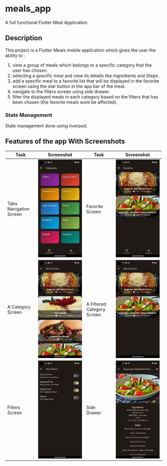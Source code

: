 # meals_app

A full functional Flutter Meal Application.

## Description

This project is a Flutter Meals mobile application which gives the user the ability to :

1. view a group of meals which belongs to a specific category that the user has chosen.
2. selecting a specific meal and view its details like Ingredients and Steps.
3. add a specific meal to a favorite list that will be displayed in the favorite screen using the star button in the app bar of the meal.
4. navigate to the filters screen using side drawer.
5. filter the displayed meals in each category based on the filters that has been chosen (the favorite meals wont be affected).

### State Management

State management done using riverpod.

## Features of the app With Screenshots

| Task                   | Screenshot                                                   | Task                       | Screenshot                                                             |
| ---------------------- | ------------------------------------------------------------ | -------------------------- | ---------------------------------------------------------------------- |
| Tabs Navigation Screen | ![Tabs Navigation Screen](assets/screenshots/tabsScreen.png) | Favorite Screen            | ![Favorite Screen](assets/screenshots/favoriteScreen.png)              |
| A Category Screen      | ![A Category Screen](assets/screenshots/categoryScreen.png)  | A Filtered Category Screen | ![A Filtered Category Screen](assets/screenshots/categoryFiltered.png) |
| Filters Screen         | ![Filters Screen](assets/screenshots/filters.png)            | Side Drawer                | ![Meal Details](assets/screenshots/mealDetails.png)                    |
